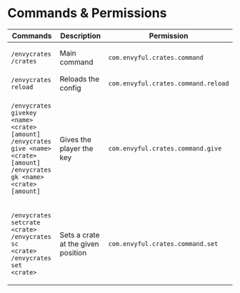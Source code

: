 # Commands & Permissions

| Commands                                                                                                                                                                                                      | Description                         | Permission                          |
| ------------------------------------------------------------------------------------------------------------------------------------------------------------------------------------------------------------- | ----------------------------------- | ----------------------------------- |
| <p><code>/envycrates</code><br/><code>/crates</code></p>                                                                                                                                                       | Main command                        | `com.envyful.crates.command`        |
| `/envycrates reload`                                                                                                                                                                                          | Reloads the config                  | `com.envyful.crates.command.reload` |
| <p><code>/envycrates givekey &#x3C;name> &#x3C;crate> [amount]</code><br/><code>/envycrates give &#x3C;name> &#x3C;crate> [amount]</code><br/><code>/envycrates gk &#x3C;name> &#x3C;crate> [amount]</code></p> | Gives the player the key            | `com.envyful.crates.command.give`   |
| <p><code>/envycrates setcrate &#x3C;crate></code><br/><code>/envycrates sc &#x3C;crate></code><br/><code>/envycrates set &#x3C;crate></code></p>                                                                | Sets a crate at the given position  | `com.envyful.crates.command.set`    |
